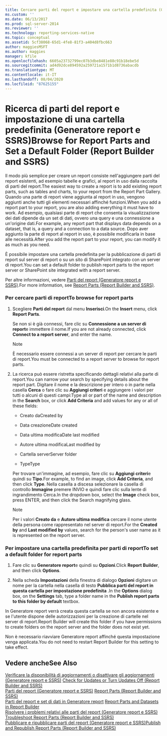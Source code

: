 ```yaml
---
title: Cercare parti del report e impostare una cartella predefinita (Generatore report e SSRS) | Microsoft Docs
ms.custom: ''
ms.date: 06/13/2017
ms.prod: sql-server-2014
ms.reviewer: ''
ms.technology: reporting-services-native
ms.topic: conceptual
ms.assetid: 5cf38068-65d1-4fe8-81f3-a404d8fbc663
author: maggiesMSFT
ms.author: maggies
manager: kfile
ms.openlocfilehash: 6605a23732799ec07b3dbe8481e88c91b18ebe5d
ms.sourcegitcommit: ad4d92dce894592a259721a1571b1d8736abacdb
ms.translationtype: MT
ms.contentlocale: it-IT
ms.lasthandoff: 08/04/2020
ms.locfileid: "87625155"
---
```

# <a name="browse-for-report-parts-and-set-a-default-folder-report-builder-and-ssrs"></a><span data-ttu-id="9f49f-102">Ricerca di parti del report e impostazione di una cartella predefinita (Generatore report e SSRS)</span><span class="sxs-lookup"><span data-stu-id="9f49f-102">Browse for Report Parts and Set a Default Folder (Report Builder and SSRS)</span></span>
  <span data-ttu-id="9f49f-103">Il modo più semplice per creare un report consiste nell'aggiungere parti del report esistenti, ad esempio tabelle e grafici, al report in uso dalla raccolta di parti del report.</span><span class="sxs-lookup"><span data-stu-id="9f49f-103">The easiest way to create a report is to add existing report parts, such as tables and charts, to your report from the Report Part Gallery.</span></span> <span data-ttu-id="9f49f-104">Quando una parte di report viene aggiunta al report in uso, vengono aggiunti anche tutti gli elementi necessari affinché funzioni.</span><span class="sxs-lookup"><span data-stu-id="9f49f-104">When you add a report part to your report, you are also adding everything it must have to work.</span></span> <span data-ttu-id="9f49f-105">Ad esempio, qualsiasi parte di report che consenta la visualizzazione dei dati dipende da un set di dati, ovvero una query e una connessione a un'origine dati.</span><span class="sxs-lookup"><span data-stu-id="9f49f-105">For example, any report part that displays data depends on a dataset, that is, a query and a connection to a data source.</span></span> <span data-ttu-id="9f49f-106">Dopo aver aggiunto la parte di report al report in uso, è possibile modificarla in base alle necessità.</span><span class="sxs-lookup"><span data-stu-id="9f49f-106">After you add the report part to your report, you can modify it as much as you need.</span></span>  
  
 <span data-ttu-id="9f49f-107">È possibile impostare una cartella predefinita per la pubblicazione di parti di report sul server di report o su un sito di SharePoint integrato con un server di report.</span><span class="sxs-lookup"><span data-stu-id="9f49f-107">You can set a default folder to publish report parts to the report server or SharePoint site integrated with a report server.</span></span>  
  
 <span data-ttu-id="9f49f-108">Per altre informazioni, vedere [Parti del report &#40;Generatore report e SSRS&#41;](../report-parts-report-builder-and-ssrs.md).</span><span class="sxs-lookup"><span data-stu-id="9f49f-108">For more information, see [Report Parts &#40;Report Builder and SSRS&#41;](../report-parts-report-builder-and-ssrs.md).</span></span>  
  
### <a name="to-browse-for-report-parts"></a><span data-ttu-id="9f49f-109">Per cercare parti di report</span><span class="sxs-lookup"><span data-stu-id="9f49f-109">To browse for report parts</span></span>  
  
1.  <span data-ttu-id="9f49f-110">Scegliere **Parti del report** dal menu **Inserisci**.</span><span class="sxs-lookup"><span data-stu-id="9f49f-110">On the **Insert** menu, click **Report Parts**.</span></span>  
  
     <span data-ttu-id="9f49f-111">Se non si è già connessi, fare clic su **Connessione a un server di report**e immettere il nome.</span><span class="sxs-lookup"><span data-stu-id="9f49f-111">If you are not already connected, click **Connect to a report server**, and enter the name.</span></span>  
  
    > [!NOTE]  
    >  <span data-ttu-id="9f49f-112">È necessario essere connessi a un server di report per cercare le parti di report.</span><span class="sxs-lookup"><span data-stu-id="9f49f-112">You must be connected to a report server to browse for report parts.</span></span>  
  
2.  <span data-ttu-id="9f49f-113">La ricerca può essere ristretta specificando dettagli relativi alla parte di report.</span><span class="sxs-lookup"><span data-stu-id="9f49f-113">You can narrow your search by specifying details about the report part.</span></span> <span data-ttu-id="9f49f-114">Digitare il nome e la descrizione per intero o in parte nella casella **Cerca** o fare clic su **Aggiungi criteri** e aggiungere i valori per tutti o alcuni di questi campi:</span><span class="sxs-lookup"><span data-stu-id="9f49f-114">Type all or part of the name and description in the **Search** box, or click **Add Criteria** and add values for any or all of these fields:</span></span>  
  
    -   <span data-ttu-id="9f49f-115">Creato da</span><span class="sxs-lookup"><span data-stu-id="9f49f-115">Created by</span></span>  
  
    -   <span data-ttu-id="9f49f-116">Data creazione</span><span class="sxs-lookup"><span data-stu-id="9f49f-116">Date created</span></span>  
  
    -   <span data-ttu-id="9f49f-117">Data ultima modifica</span><span class="sxs-lookup"><span data-stu-id="9f49f-117">Date last modified</span></span>  
  
    -   <span data-ttu-id="9f49f-118">Autore ultima modifica</span><span class="sxs-lookup"><span data-stu-id="9f49f-118">Last modified by</span></span>  
  
    -   <span data-ttu-id="9f49f-119">Cartella server</span><span class="sxs-lookup"><span data-stu-id="9f49f-119">Server folder</span></span>  
  
    -   <span data-ttu-id="9f49f-120">Type</span><span class="sxs-lookup"><span data-stu-id="9f49f-120">Type</span></span>  
  
     <span data-ttu-id="9f49f-121">Per trovare un'immagine, ad esempio, fare clic su **Aggiungi criteri**e quindi su **Tipo**.</span><span class="sxs-lookup"><span data-stu-id="9f49f-121">For example, to find an image, click **Add Criteria**, and then click **Type**.</span></span> <span data-ttu-id="9f49f-122">Nella casella a discesa selezionare la casella di controllo **Immagine** premere INVIO e quindi fare clic sulla lente di ingrandimento Cerca.</span><span class="sxs-lookup"><span data-stu-id="9f49f-122">In the dropdown box, select the **Image** check box, press ENTER, and then click the Search magnifying glass.</span></span>  
  
    > [!NOTE]  
    >  <span data-ttu-id="9f49f-123">Per i valori **Creato da** e **Autore ultima modifica** cercare il nome utente della persona come rappresentato nel server di report.</span><span class="sxs-lookup"><span data-stu-id="9f49f-123">For the **Created by** and **Last modified by** values, search for the person's user name as it is represented on the report server.</span></span>  
  
### <a name="to-set-a-default-folder-for-report-parts"></a><span data-ttu-id="9f49f-124">Per impostare una cartella predefinita per parti di report</span><span class="sxs-lookup"><span data-stu-id="9f49f-124">To set a default folder for report parts</span></span>  
  
1.  <span data-ttu-id="9f49f-125">Fare clic su **Generatore report**e quindi su **Opzioni**.</span><span class="sxs-lookup"><span data-stu-id="9f49f-125">Click **Report Builder**, and then click **Options**.</span></span>  
  
2.  <span data-ttu-id="9f49f-126">Nella scheda **Impostazioni** della finestra di dialogo **Opzioni** digitare un nome per la cartella nella casella di testo **Pubblica parti del report in questa cartella per impostazione predefinita** .</span><span class="sxs-lookup"><span data-stu-id="9f49f-126">In the **Options** dialog box, on the **Settings** tab, type a folder name in the **Publish report parts to this folder by default** textbox.</span></span>  
  
 <span data-ttu-id="9f49f-127">In Generatore report verrà creata questa cartella se non ancora esistente e se l'utente dispone delle autorizzazioni per la creazione di cartelle nel server di report.</span><span class="sxs-lookup"><span data-stu-id="9f49f-127">Report Builder will create this folder if you have permissions to create folders on the report server and the folder does not exist yet.</span></span>  
  
 <span data-ttu-id="9f49f-128">Non è necessario riavviare Generatore report affinché questa impostazione venga applicata.</span><span class="sxs-lookup"><span data-stu-id="9f49f-128">You do not need to restart Report Builder for this setting to take effect.</span></span>  
  
## <a name="see-also"></a><span data-ttu-id="9f49f-129">Vedere anche</span><span class="sxs-lookup"><span data-stu-id="9f49f-129">See Also</span></span>  
 <span data-ttu-id="9f49f-130">[Verificare la disponibilità di aggiornamenti o disattivare gli aggiornamenti &#40;Generatore report e SSRS&#41;](../check-for-updates-or-turn-updates-off-report-builder-and-ssrs.md) </span><span class="sxs-lookup"><span data-stu-id="9f49f-130">[Check for Updates or Turn Updates Off &#40;Report Builder and SSRS&#41;](../check-for-updates-or-turn-updates-off-report-builder-and-ssrs.md) </span></span>  
 <span data-ttu-id="9f49f-131">[Parti del report &#40;Generatore report e SSRS&#41;](../report-parts-report-builder-and-ssrs.md) </span><span class="sxs-lookup"><span data-stu-id="9f49f-131">[Report Parts &#40;Report Builder and SSRS&#41;](../report-parts-report-builder-and-ssrs.md) </span></span>  
 <span data-ttu-id="9f49f-132">[Parti del report e set di dati in Generatore report](../report-data/report-parts-and-datasets-in-report-builder.md) </span><span class="sxs-lookup"><span data-stu-id="9f49f-132">[Report Parts and Datasets in Report Builder](../report-data/report-parts-and-datasets-in-report-builder.md) </span></span>  
 <span data-ttu-id="9f49f-133">[Risolvere i problemi relativi alle parti del report &#40;Generatore report e SSRS&#41;](../troubleshoot-report-parts-report-builder-and-ssrs.md) </span><span class="sxs-lookup"><span data-stu-id="9f49f-133">[Troubleshoot Report Parts &#40;Report Builder and SSRS&#41;](../troubleshoot-report-parts-report-builder-and-ssrs.md) </span></span>  
 [<span data-ttu-id="9f49f-134">Pubblicare e ripubblicare parti del report &#40;Generatore report e SSRS&#41;</span><span class="sxs-lookup"><span data-stu-id="9f49f-134">Publish and Republish Report Parts &#40;Report Builder and SSRS&#41;</span></span>](publish-and-republish-report-parts-report-builder-and-ssrs.md)  
  
  
